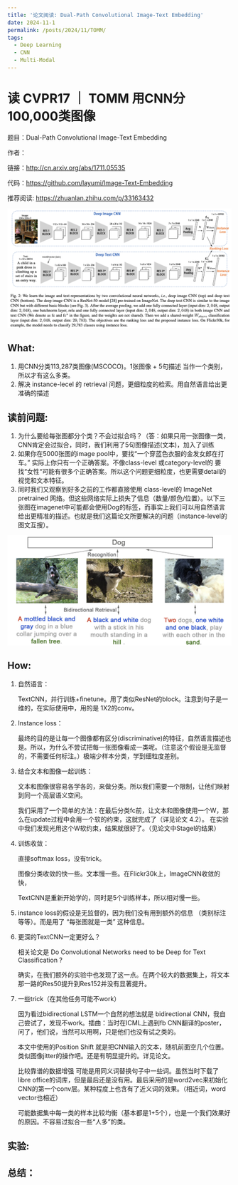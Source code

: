 ```yaml
---
title: '论文阅读: Dual-Path Convolutional Image-Text Embedding'
date: 2024-11-1
permalink: /posts/2024/11/TOMM/
tags:
  - Deep Learning
  - CNN
  - Multi-Modal
---
```


# 读 CVPR17 ｜ TOMM 用CNN分100,000类图像

题目：Dual-Path Convolutional Image-Text Embedding

作者： 

链接：<http://cn.arxiv.org/abs/1711.05535>

代码：<https://github.com/layumi/Image-Text-Embedding>

推荐阅读: <https://zhuanlan.zhihu.com/p/33163432>

<div style="text-align: center;">
  <img src="/images/TOMM_model.png" style="width: auto; height: auto;">
</div>

## What:
1. 用CNN分类113,287类图像(MSCOCO)。1张图像 + 5句描述 当作一个类别，所以才有这么多类。
2. 解决 instance-lecel 的 retrieval 问题，更细粒度的检索。用自然语言给出更准确的描述

## 读前问题:
1. 为什么要给每张图都分个类？不会过拟合吗？（答：如果只用一张图像一类，CNN肯定会过拟合，同时，我们利用了5句图像描述(文本)，加入了训练
2. 如果你在5000张图的image pool中，要找“一个穿蓝色衣服的金发女郎在打车。” 实际上你只有一个正确答案。不像class-level 或category-level的 要找“女性“可能有很多个正确答案。所以这个问题更细粒度，也更需要detail的视觉和文本特征。
3. 同时我们又观察到好多之前的工作都直接使用 class-level的 ImageNet pretrained 网络。但这些网络实际上损失了信息（数量/颜色/位置）。以下三张图在imagenet中可能都会使用Dog的标签，而事实上我们可以用自然语言给出更精准的描述。也就是我们这篇论文所要解决的问题（instance-level的图文互搜）。

<div style="text-align: center;">
  <img src="/images/TOMM.png" style="width: auto; height: auto;">
</div>

## How:
1. 自然语言：

   TextCNN，并行训练+finetune。用了类似ResNet的block。注意到句子是一维的，在实际使用中，用的是 1X2的conv。

2. Instance loss：
   
   最终的目的是让每一个图像都有区分(discriminative)的特征，自然语言描述也是。所以，为什么不尝试把每一张图像看成一类呢。（注意这个假设是无监督的，不需要任何标注。）极端少样本分类，学到细粒度差别。

3. 结合文本和图像一起训练：
   
   文本和图像很容易各学各的，来做分类。所以我们需要一个限制，让他们映射到同一个高层语义空间。

   我们采用了一个简单的方法：在最后分类fc前，让文本和图像使用一个W，那么在update过程中会用一个软的约束，这就完成了（详见论文 4.2）。 在实验中我们发现光用这个W软约束，结果就很好了。（见论文中StageI的结果）

4. 训练收敛：
   
   直接softmax loss，没有trick。

   图像分类收敛的快一些。文本慢一些。在Flickr30k上，ImageCNN收敛的快，

   TextCNN是重新开始学的，同时是5个训练样本，所以相对慢一些。

5. instance loss的假设是无监督的，因为我们没有用到额外的信息 （类别标注等等）。而是用了 “每张图就是一类” 这种信息。

6. 更深的TextCNN一定更好么？

    相关论文是 Do Convolutional Networks need to be Deep for Text Classification ?

    确实，在我们额外的实验中也发现了这一点。在两个较大的数据集上，将文本那一路的Res50提升到Res152并没有显著提升。

7. 一些trick（在其他任务可能不work）

    因为看过bidirectional LSTM一个自然的想法就是 bidirectional CNN，我自己尝试了，发现不work。插曲：当时在ICML上遇到fb CNN翻译的poster，问了，他们说，当然可以用啊，只是他们也没有试之类的。

    本文中使用的Position Shift 就是把CNN输入的文本，随机前面空几个位置。类似图像jitter的操作吧。还是有明显提升的。详见论文。

    比较靠谱的数据增强 可能是用同义词替换句子中一些词。虽然当时下载了libre office的词库，但是最后还是没有用。最后采用的是word2vec来初始化CNN的第一个conv层。某种程度上也含有了近义词的效果。（相近词，word vector也相近）

    可能数据集中每一类的样本比较均衡（基本都是1+5个），也是一个我们效果好的原因。不容易过拟合一些“人多”的类。
## 实验:

## 总结：
